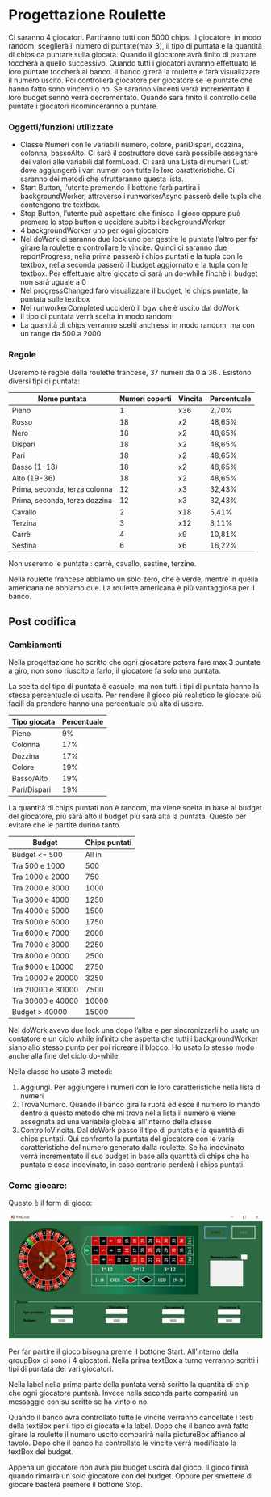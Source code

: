 # Progettazione Roulette

Ci saranno 4 giocatori. Partiranno tutti con 5000 chips.
Il giocatore, in modo random, sceglierà il numero di puntate(max 3), il tipo di puntata e la quantità di chips da puntare sulla giocata. Quando il giocatore avrà finito di puntare toccherà a quello successivo.
Quando tutti i giocatori avranno effettuato le loro puntate toccherà al banco. Il banco girerà la roulette e farà visualizzare il numero uscito. Poi controllerà giocatore per giocatore se le puntate che hanno fatto sono vincenti o no. Se saranno vincenti verrà incrementato il loro budget sennò verrà decrementato.
Quando sarà finito il controllo delle puntate i giocatori ricominceranno a
puntare.

### Oggetti/funzioni utilizzate

- Classe Numeri con le variabili numero, colore, pariDispari, dozzina, colonna, bassoAlto. Ci sarà il costruttore dove sarà possibile assegnare dei valori alle variabili dal formLoad. Ci sarà una Lista di numeri (List<Numeri>) dove aggiungerò i vari numeri con tutte le loro caratteristiche. Ci saranno dei metodi che sfrutteranno questa lista.
- Start Button, l’utente premendo il bottone farà partirà i backgroundWorker, attraverso i runworkerAsync passerò delle tupla che contengono tre textbox.
- Stop Button, l’utente può aspettare che finisca il gioco oppure può premere lo stop button e uccidere subito i backgroundWorker
- 4 backgroundWorker uno per ogni giocatore
- Nel doWork ci saranno due lock uno per gestire le puntate l’altro per far girare la roulette e controllare le vincite. Quindi ci saranno due reportProgress, nella prima passerò i chips puntati e la tupla con le
  textbox, nella seconda passerò il budget aggiornato e la tupla con le textbox. Per effettuare altre giocate ci sarà un do-while finchè il budget non sarà uguale a 0
- Nel progressChanged farò visualizzare il budget, le chips puntate, la puntata sulle textbox
- Nel runworkerCompleted ucciderò il bgw che è uscito dal doWork
- Il tipo di puntata verrà scelta in modo random
- La quantità di chips verranno scelti anch’essi in modo random, ma con un range da 500 a 2000

### Regole

Useremo le regole della roulette francese, 37 numeri da 0 a 36 .
Esistono diversi tipi di puntata:

| **Nome puntata**              | **Numeri coperti** | **Vincita** | **Percentuale** |
| ----------------------------- | ------------------ | ----------- | --------------- |
| Pieno                         | 1                  | x36         | 2,70%           |
| Rosso                         | 18                 | x2          | 48,65%          |
| Nero                          | 18                 | x2          | 48,65%          |
| Dispari                       | 18                 | x2          | 48,65%          |
| Pari                          | 18                 | x2          | 48,65%          |
| Basso (1-18)                  | 18                 | x2          | 48,65%          |
| Alto (19-36)                  | 18                 | x2          | 48,65%          |
| Prima, seconda, terza colonna | 12                 | x3          | 32,43%          |
| Prima, seconda, terza dozzina | 12                 | x3          | 32,43%          |
| Cavallo                       | 2                  | x18         | 5,41%           |
| Terzina                       | 3                  | x12         | 8,11%           |
| Carrè                         | 4                  | x9          | 10,81%          |
| Sestina                       | 6                  | x6          | 16,22%          |

Non useremo le puntate : carrè, cavallo, sestine, terzine.

Nella roulette francese abbiamo un solo zero, che è verde, mentre in quella
americana ne abbiamo due. La roulette americana è più vantaggiosa per il
banco.

## Post codifica

### Cambiamenti

Nella progettazione ho scritto che ogni giocatore poteva fare max 3 puntate a giro, non sono riuscito a farlo, il giocatore fa solo una puntata.

La scelta del tipo di puntata è casuale, ma non tutti i tipi di puntata hanno la stessa percentuale di uscita. Per rendere il gioco più realistico le giocate più facili da prendere hanno una percentuale più alta di uscire.

| **Tipo giocata** | Percentuale |
| ---------------- | ----------- |
| Pieno            | 9%          |
| Colonna          | 17%         |
| Dozzina          | 17%         |
| Colore           | 19%         |
| Basso/Alto       | 19%         |
| Pari/Dispari     | 19%         |

La quantità di chips puntati non è random, ma viene scelta in base al budget del giocatore, più sarà alto il budget più sarà alta la puntata. Questo per evitare che le partite durino tanto.

| **Budget**        | Chips puntati |
| ----------------- | ------------- |
| Budget <= 500     | All in        |
| Tra 500 e 1000    | 500           |
| Tra 1000 e 2000   | 750           |
| Tra 2000 e 3000   | 1000          |
| Tra 3000 e 4000   | 1250          |
| Tra 4000 e 5000   | 1500          |
| Tra 5000 e 6000   | 1750          |
| Tra 6000 e 7000   | 2000          |
| Tra 7000 e 8000   | 2250          |
| Tra 8000 e 0000   | 2500          |
| Tra 9000 e 10000  | 2750          |
| Tra 10000 e 20000 | 3250          |
| Tra 20000 e 30000 | 7500          |
| Tra 30000 e 40000 | 10000         |
| Budget > 40000    | 15000         |

Nel doWork avevo due lock una dopo l’altra e per sincronizzarli ho usato un contatore e un ciclo while infinito che aspetta che tutti i backgroundWorker siano allo stesso punto per poi ricreare il blocco. Ho usato lo stesso modo anche alla fine del ciclo do-while.

Nella classe ho usato 3 metodi:

1. Aggiungi. Per aggiungere i numeri con le loro caratteristiche nella lista di numeri
2. TrovaNumero. Quando il banco gira la ruota ed esce il numero lo mando dentro a questo metodo che mi trova nella lista il numero e viene assegnata ad una variabile globale all’interno della classe
3. ControlloVincita. Dal doWork passo il tipo di puntata e la quantità di chips puntati. Qui confronto la puntata del giocatore con le varie
   caratteristiche del numero generato dalla roulette. Se ha indovinato verrà incrementato il suo budget in base alla quantità di chips che ha puntata e cosa indovinato, in caso contrario perderà i chips puntati.

### Come giocare:

Questo è il form di gioco:

![roulette](/RouletteImage.png)

Per far partire il gioco bisogna preme il bottone Start. All’interno della groupBox ci sono i 4 giocatori. Nella prima textBox a turno
verranno scritti i tipi di puntata dei vari giocatori.

Nella label nella prima parte della puntata verrà scritto la quantità di chip che ogni giocatore punterà. Invece nella seconda parte comparirà un messaggio con su scritto se ha vinto o no.

Quando il banco avrà controllato tutte le vincite verranno cancellate i testi della textBox per il tipo di giocata e la label. Dopo che il banco avrà fatto girare la roulette il numero uscito comparirà nella pictureBox affianco al tavolo. Dopo che il banco ha controllato le vincite verrà modificato la textBox del budget.

Appena un giocatore non avrà più budget uscirà dal gioco. Il gioco finirà quando rimarrà un solo giocatore con del budget. Oppure per smettere di giocare basterà premere il bottone Stop.